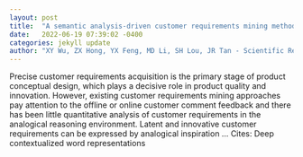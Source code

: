 ```yaml
---
layout: post
title:  "A semantic analysis-driven customer requirements mining method for product conceptual design"
date:   2022-06-19 07:39:02 -0400
categories: jekyll update
author: "XY Wu, ZX Hong, YX Feng, MD Li, SH Lou, JR Tan - Scientific Reports, 2022"
---
```

Precise customer requirements acquisition is the primary stage of product conceptual design, which plays a decisive role in product quality and innovation. However, existing customer requirements mining approaches pay attention to the offline or online customer comment feedback and there has been little quantitative analysis of customer requirements in the analogical reasoning environment. Latent and innovative customer requirements can be expressed by analogical inspiration …
Cites: ‪Deep contextualized word representations‬  